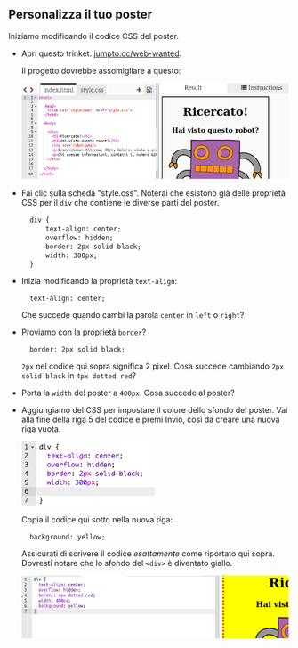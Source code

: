 ## Personalizza il tuo poster

Iniziamo modificando il codice CSS del poster.

+ Apri questo trinket: <a target="_blank" href="http://jumpto.cc/web-wanted">jumpto.cc/web-wanted</a>.
    
    Il progetto dovrebbe assomigliare a questo:
    
    ![schermata](images/wanted-starter.png)

+ Fai clic sulla scheda "style.css". Noterai che esistono già delle proprietà CSS per il `div` che contiene le diverse parti del poster.
    
        div {
            text-align: center;
            overflow: hidden;
            border: 2px solid black;
            width: 300px;
        }   
        

+ Inizia modificando la proprietà `text-align`:
    
        text-align: center;
        
    
    Che succede quando cambi la parola `center` in `left` o `right`?

+ Proviamo con la proprietà `border`?
    
        border: 2px solid black;
        
    
    `2px` nel codice qui sopra significa 2 pixel. Cosa succede cambiando `2px solid black` in `4px dotted red`?

+ Porta la `width` del poster a `400px`. Cosa succede al poster?

+ Aggiungiamo del CSS per impostare il colore dello sfondo del poster. Vai alla fine della riga 5 del codice e premi Invio, così da creare una nuova riga vuota.
    
    ![schermata](images/wanted-newline.png)
    
    Copia il codice qui sotto nella nuova riga:
    
        background: yellow;
        
    
    Assicurati di scrivere il codice *esattamente* come riportato qui sopra. Dovresti notare che lo sfondo del `<div>` è diventato giallo.
    
    ![schermata](images/wanted-background.png)